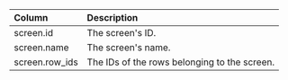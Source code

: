 | Column | Description |
| :--- | :--- |
| screen.id | The screen's ID. |
| screen.name | The screen's name. |
| screen.row_ids | The IDs of the rows belonging to the screen. |
